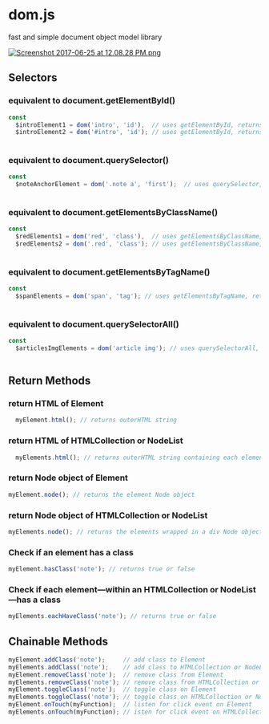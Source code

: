 # dom.js
fast and simple document object model library

[![Screenshot 2017-06-25 at 12.08.28 PM.png](https://s15.postimg.org/hktnjbjvv/Screenshot_2017-06-25_at_12.08.28_PM.png)](https://postimg.org/image/kewswrm1z/)

## Selectors

### equivalent to document.getElementById()
```javascript
const 
  $introElement1 = dom('intro', 'id'),  // uses getElementById, returns an Element object
  $introElement2 = dom('#intro', 'id'); // uses getElementById, returns an Element object
  
```

### equivalent to document.querySelector()
```javascript
const
  $noteAnchorElement = dom('.note a', 'first');  // uses querySelector, returns an Element object
  
```

### equivalent to document.getElementsByClassName()
```javascript
const
  $redElements1 = dom('red', 'class'),  // uses getElementsByClassName, returns a HTMLCollection object
  $redElements2 = dom('.red', 'class'); // uses getElementsByClassName, returns a HTMLCollection object
  
```

### equivalent to document.getElementsByTagName()
```javascript
const
  $spanElements = dom('span', 'tag'); // uses getElementsByTagName, returns a HTMLCollection object
  
```

### equivalent to document.querySelectorAll()
```javascript
const
  $articlesImgElements = dom('article img'); // uses querySelectorAll, returns a NodeList object
  
```

## Return Methods

### return HTML of Element
```javascript
  myElement.html(); // returns outerHTML string
```

### return HTML of HTMLCollection or NodeList
```javascript
  myElements.html(); // returns outerHTML string containing each element
```

### return Node object of Element
```javascript
myElement.node(); // returns the element Node object
```

### return Node object of HTMLCollection or NodeList
```javascript
myElements.node(); // returns the elements wrapped in a div Node object

```
### Check if an element has a class
```javascript
myElement.hasClass('note'); // returns true or false

```
### Check if each element—within an HTMLCollection or NodeList—has a class
```javascript
myElements.eachHaveClass('note'); // returns true or false

```

## Chainable Methods
```javascript
myElement.addClass('note');     // add class to Element
myElements.addClass('note');    // add class to HTMLCollection or NodeList
myElement.removeClass('note');  // remove class from Element
myElements.removeClass('note'); // remove class from HTMLCollection or NodeList
myElement.toggleClass('note');  // toggle class on Element
myElements.toggleClass('note'); // toggle class on HTMLCollection or NodeList
myElement.onTouch(myFunction);  // listen for click event on Element
myElements.onTouch(myFunction); // isten for click event on HTMLCollection or NodeList

```
